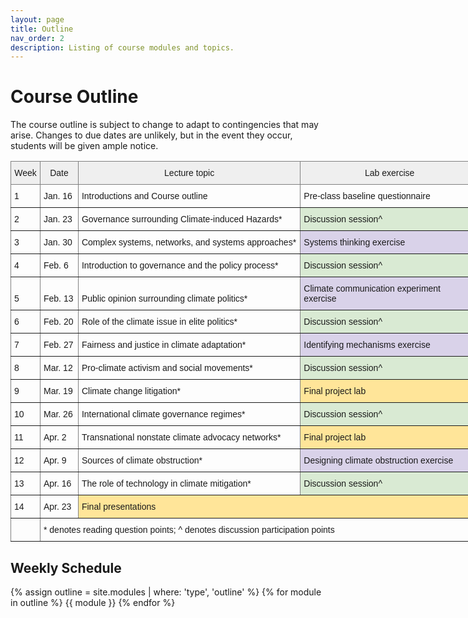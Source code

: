 ```yaml
---
layout: page
title: Outline
nav_order: 2
description: Listing of course modules and topics.
---
```

# Course Outline

The course outline is subject to change to adapt to contingencies that may arise. Changes to due dates are unlikely, but in the event they occur, students will be given ample notice.

<style type="text/css">
.tg  {border-collapse:collapse;border-spacing:0;}
.tg td{border-color:black;border-style:solid;border-width:1px;font-family:Arial, sans-serif;font-size:14px;
  overflow:hidden;padding:10px 5px;word-break:normal;}
.tg th{border-color:black;border-style:solid;border-width:1px;font-family:Arial, sans-serif;font-size:14px;
  font-weight:normal;overflow:hidden;padding:10px 5px;word-break:normal;}
.tg .tg-cbzp{background-color:#FFE599;border-color:inherit;text-align:left;vertical-align:bottom}
.tg .tg-vm9c{background-color:#EFEFEF;border-color:inherit;text-align:center;vertical-align:bottom}
.tg .tg-eyz2{background-color:#D9D2E9;border-color:inherit;text-align:left;vertical-align:bottom}
.tg .tg-mhwl{background-color:#D9EAD3;border-color:inherit;text-align:left;vertical-align:bottom}
.tg .tg-za14{border-color:inherit;text-align:left;vertical-align:bottom}
.tg .tg-0pky{border-color:inherit;text-align:left;vertical-align:top}
</style>
<table class="tg" style="undefined;table-layout: fixed; width: 750px">
<colgroup>
<col style="width: 47px">
<col style="width: 61px">
<col style="width: 356px">
<col style="width: 286px">
</colgroup>
<thead>
  <tr>
    <th class="tg-vm9c"><span style="background-color:#EFEFEF">Week</span></th>
    <th class="tg-vm9c"><span style="background-color:#EFEFEF">Date</span></th>
    <th class="tg-vm9c"><span style="background-color:#EFEFEF">Lecture topic</span></th>
    <th class="tg-vm9c"><span style="background-color:#EFEFEF">Lab exercise</span></th>
  </tr>
</thead>
<tbody>
  <tr>
    <td class="tg-za14">1</td>
    <td class="tg-za14">Jan. 16</td>
    <td class="tg-za14">Introductions and Course outline</td>
    <td class="tg-za14">Pre-class baseline questionnaire</td>
  </tr>
  <tr>
    <td class="tg-za14">2</td>
    <td class="tg-za14">Jan. 23</td>
    <td class="tg-za14">Governance surrounding Climate-induced Hazards*</td>
    <td class="tg-mhwl"><span style="background-color:#D9EAD3">Discussion session^</span></td>
  </tr>
  <tr>
    <td class="tg-za14">3</td>
    <td class="tg-za14">Jan. 30</td>
    <td class="tg-za14">Complex systems, networks, and systems approaches*</td>
    <td class="tg-eyz2"><span style="background-color:#D9D2E9">Systems thinking exercise</span></td>
  </tr>
  <tr>
    <td class="tg-za14">4</td>
    <td class="tg-za14">Feb. 6</td>
    <td class="tg-za14">Introduction to governance and the policy process*</td>
    <td class="tg-mhwl"><span style="background-color:#D9EAD3">Discussion session^</span></td>
  </tr>
  <tr>
    <td class="tg-za14">5</td>
    <td class="tg-za14">Feb. 13</td>
    <td class="tg-za14">Public opinion surrounding climate politics*</td>
    <td class="tg-eyz2"><span style="background-color:#D9D2E9">Climate communication experiment exercise</span></td>
  </tr>
  <tr>
    <td class="tg-za14">6</td>
    <td class="tg-za14">Feb. 20</td>
    <td class="tg-za14">Role of the climate issue in elite politics*</td>
    <td class="tg-mhwl"><span style="background-color:#D9EAD3">Discussion session^</span></td>
  </tr>
  <tr>
    <td class="tg-za14">7</td>
    <td class="tg-za14">Feb. 27</td>
    <td class="tg-za14">Fairness and justice in climate adaptation*</td>
    <td class="tg-eyz2"><span style="background-color:#D9D2E9">Identifying mechanisms exercise</span></td>
  </tr>
  <tr>
    <td class="tg-za14">8</td>
    <td class="tg-za14">Mar. 12</td>
    <td class="tg-za14">Pro-climate activism and social movements*</td>
    <td class="tg-mhwl"><span style="background-color:#D9EAD3">Discussion session^</span></td>
  </tr>
  <tr>
    <td class="tg-za14">9</td>
    <td class="tg-za14">Mar. 19</td>
    <td class="tg-za14">Climate change litigation*</td>
    <td class="tg-cbzp"><span style="background-color:#FFE599">Final project lab</span></td>
  </tr>
  <tr>
    <td class="tg-za14">10</td>
    <td class="tg-za14">Mar. 26</td>
    <td class="tg-za14">International climate governance regimes*</td>
    <td class="tg-mhwl"><span style="background-color:#D9EAD3">Discussion session^</span></td>
  </tr>
  <tr>
    <td class="tg-za14">11</td>
    <td class="tg-za14">Apr. 2</td>
    <td class="tg-za14">Transnational nonstate climate advocacy networks*</td>
    <td class="tg-cbzp"><span style="background-color:#FFE599">Final project lab</span></td>
  </tr>
  <tr>
    <td class="tg-za14">12</td>
    <td class="tg-za14">Apr. 9</td>
    <td class="tg-za14">Sources of climate obstruction*</td>
    <td class="tg-eyz2"><span style="background-color:#D9D2E9">Designing climate obstruction exercise</span></td>
  </tr>
  <tr>
    <td class="tg-za14">13</td>
    <td class="tg-za14">Apr. 16</td>
    <td class="tg-za14">The role of technology in climate mitigation*</td>
    <td class="tg-mhwl"><span style="background-color:#D9EAD3">Discussion session^</span></td>
  </tr>
  <tr>
    <td class="tg-za14">14</td>
    <td class="tg-za14">Apr. 23</td>
    <td class="tg-cbzp" colspan="2"><span style="background-color:#FFE599">Final presentations</span></td>
  </tr>
  <tr>
    <td class="tg-za14"></td>
    <td class="tg-0pky" colspan="3">* denotes reading question points; ^ denotes discussion participation points</td>
  </tr>
</tbody>
</table>

## Weekly Schedule

{% assign outline = site.modules | where: 'type', 'outline' %}
{% for module in outline %}
{{ module }}
{% endfor %}
